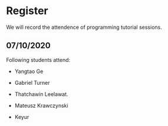 # Register
We will record the attendence of programming tutorial sessions.

## 07/10/2020
Following students attend:
* Yangtao Ge
* Gabriel Turner
* Thatchawin Leelawat.
* Mateusz Krawczynski

* Keyur